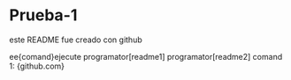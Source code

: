 # Prueba-1
este README fue creado con github

ee{comand}ejecute
programator[readme1]
programator[readme2]
comand 1:
{github.com}
